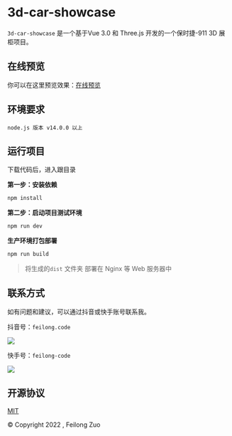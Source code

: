 # 3d-car-showcase

`3d-car-showcase` 是一个基于Vue 3.0 和 Three.js 开发的一个保时捷-911 3D 展柜项目。

## 在线预览

你可以在这里预览效果：[在线预览](https://opensource.org/licenses/MIT)

## 环境要求

`node.js 版本 v14.0.0 以上`

## 运行项目

下载代码后，进入跟目录

**第一步：安装依赖**

```sh
npm install
```

**第二步：启动项目测试环境**

```sh
npm run dev
```

**生产环境打包部署**

```sh
npm run build
```

> 将生成的`dist` 文件夹 部署在 Nginx 等 Web 服务器中

## 联系方式

如有问题和建议，可以通过抖音或快手账号联系我。

抖音号：`feilong.code`

![](https://image.ocoding.cn/public/douyin-zh.jpg?x-oss-process=image/resize,w_300)

快手号：`feilong-code`

![](https://image.ocoding.cn/public/kuaishou-zh.jpg?x-oss-process=image/resize,w_300)

## 开源协议

[MIT](https://opensource.org/licenses/MIT)

© Copyright 2022 , Feilong Zuo


